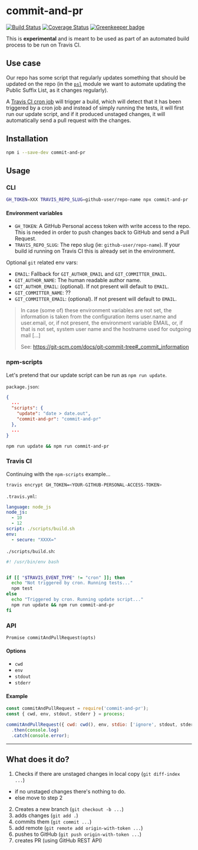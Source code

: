 # commit-and-pr

[![Build Status](https://travis-ci.org/lupomontero/commit-and-pr.svg?branch=master)](https://travis-ci.org/lupomontero/commit-and-pr)
[![Coverage Status](https://coveralls.io/repos/github/lupomontero/commit-and-pr/badge.svg?branch=master)](https://coveralls.io/github/lupomontero/commit-and-pr?branch=master) [![Greenkeeper badge](https://badges.greenkeeper.io/lupomontero/commit-and-pr.svg)](https://greenkeeper.io/)

This is **experimental** and is meant to be used as part of an automated build
process to be run on Travis CI.

## Use case

Our repo has some script that regularly updates something that should be updated
on the repo (in the [`psl`](https://github.com/wrangr/psl) module we want to
automate updating the Public Suffix List, as it changes regularly).

A [Travis CI cron job](https://docs.travis-ci.com/user/cron-jobs/) will trigger
a build, which will detect that it has been triggered by a cron job and instead
of simply running the tests, it will first run our update script, and if it
produced unstaged changes, it will automatically send a pull request with the
changes.

## Installation

```sh
npm i --save-dev commit-and-pr
```

## Usage

### CLI

```sh
GH_TOKEN=XXX TRAVIS_REPO_SLUG=github-user/repo-name npx commit-and-pr
```

#### Environment variables

* `GH_TOKEN`: A GitHub Personal access token with write access to the repo. This
  is needed in order to push changes back to GitHub and send a Pull Request.
* `TRAVIS_REPO_SLUG`: The repo slug (ie: `github-user/repo-name`). If your build
  id running on Travis CI this is already set in the environment.

Optional `git` related env vars:

* `EMAIL`: Fallback for `GIT_AUTHOR_EMAIL` and `GIT_COMMITTER_EMAIL`.
* `GIT_AUTHOR_NAME`: The human readable author name.
* `GIT_AUTHOR_EMAIL`: (optional). If not present will default to `EMAIL`.
* `GIT_COMMITTER_NAME`: ??
* `GIT_COMMITTER_EMAIL`: (optional). If not present will default to `EMAIL`.

> In case (some of) these environment variables are not set, the information is
> taken from the configuration items user.name and user.email, or, if not
> present, the environment variable EMAIL, or, if that is not set, system user
> name and the hostname used for outgoing mail [...]
>
> See: https://git-scm.com/docs/git-commit-tree#_commit_information

### npm-scripts

Let's pretend that our update script can be run as `npm run update`.

`package.json`:

```json
{
  ...
  "scripts": {
    "update": "date > date.out",
    "commit-and-pr": "commit-and-pr"
  },
  ...
}
```

```sh
npm run update && npm run commit-and-pr
```

### Travis CI

Continuing with the `npm-scripts` example...

```sh
travis encrypt GH_TOKEN=<YOUR-GITHUB-PERSONAL-ACCESS-TOKEN>
```

`.travis.yml`:

```yml
language: node_js
node_js:
  - 10
  - 12
script: ./scripts/build.sh
env:
  - secure: "XXXX="
```

`./scripts/build.sh`:

```sh
#! /usr/bin/env bash


if [[ "$TRAVIS_EVENT_TYPE" != "cron" ]]; then
  echo "Not triggered by cron. Running tests..."
  npm test
else
  echo "Triggered by cron. Running update script..."
  npm run update && npm run commit-and-pr
fi
```

### API

`Promise commitAndPullRequest(opts)`

#### Options

* `cwd`
* `env`
* `stdout`
* `stderr`

#### Example

```js
const commitAndPullRequest = require('commit-and-pr');
const { cwd, env, stdout, stderr } = process;

commitAndPullRequest({ cwd: cwd(), env, stdio: ['ignore', stdout, stderr] })
  .then(console.log)
  .catch(console.error);
```

***

## What does it do?

1. Checks if there are unstaged changes in local copy (`git diff-index ...`)
  * if no unstaged changes there's nothing to do.
  * else move to step 2
2. Creates a new branch (`git checkout -b ...`)
3. adds changes (`git add .`)
4. commits them (`git commit ...`)
5. add remote (`git remote add origin-with-token ...`)
6. pushes to GitHub (`git push origin-with-token ...`)
7. creates PR (using GitHub REST API)

